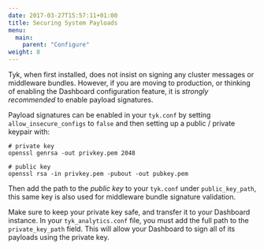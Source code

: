 ```yaml
---
date: 2017-03-27T15:57:11+01:00
title: Securing System Payloads
menu:
  main:
    parent: "Configure"
weight: 8 
---
```


Tyk, when first installed, does not insist on signing any cluster messages or middleware bundles. However, if you are moving to production, or thinking of enabling the Dashboard configuration feature, it is *strongly recommended* to enable payload signatures.

Payload signatures can be enabled in your `tyk.conf` by setting `allow_insecure_configs` to `false` and then setting up a public / private keypair with:

```{.copyWrapper}
# private key
openssl genrsa -out privkey.pem 2048

# public key
openssl rsa -in privkey.pem -pubout -out pubkey.pem
```

Then add the path to the *public key* to your `tyk.conf` under `public_key_path`, this same key is also used for middleware bundle signature validation.

Make sure to keep your private key safe, and transfer it to your Dashboard instance. In your `tyk_analytics.conf` file, you must add the full path to the `private_key_path` field. This will allow your Dashboard to sign all of its payloads using the private key.